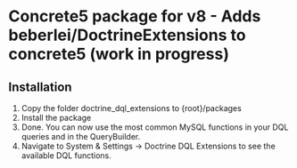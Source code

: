 Concrete5 package for v8 - Adds beberlei/DoctrineExtensions to concrete5 (work in progress)
======

Installation
------------------

1. Copy the folder doctrine_dql_extensions to {root}/packages
2. Install the package
3. Done. You can now use the most common MySQL functions in your DQL queries and in the QueryBuilder.
4. Navigate to System & Settings -> Doctrine DQL Extensions to see the available DQL functions.


